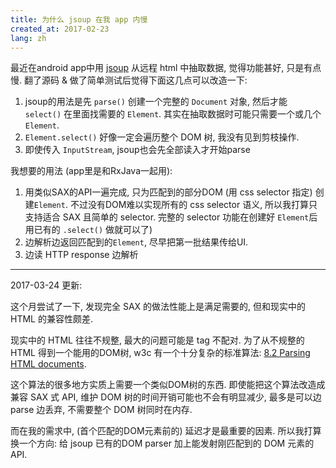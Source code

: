 ```yaml
---
title: 为什么 jsoup 在我 app 内慢
created_at: 2017-02-23
lang: zh
---
```


最近在android app中用 [jsoup](https://jsoup.org/) 从远程 html 中抽取数据, 觉得功能甚好, 只是有点慢. 翻了源码 & 做了简单测试后觉得下面这几点可以改造一下:

1. jsoup的用法是先 `parse()` 创建一个完整的 `Document` 对象, 然后才能 `select()` 在里面找需要的 `Element`. 其实在抽取数据时可能只需要一个或几个 `Element`.
2. `Element.select()` 好像一定会遍历整个 DOM 树, 我没有见到剪枝操作.
3. 即使传入 `InputStream`, jsoup也会先全部读入才开始parse

我想要的用法 (app里是和RxJava一起用):

1. 用类似SAX的API一遍完成, 只为匹配到的部分DOM (用 css selector 指定) 创建`Element`.
不过没有DOM难以实现所有的 css selector 语义, 所以我打算只支持适合 SAX 且简单的 selector. 完整的 selector 功能在创建好 `Element`后用已有的 `.select()` 做就可以了)
2. 边解析边返回匹配到的`Element`, 尽早把第一批结果传给UI.
3. 边读 HTTP response 边解析

------------

2017-03-24 更新:

这个月尝试了一下, 发现完全 SAX 的做法性能上是满足需要的, 但和现实中的 HTML 的兼容性颇差.

现实中的 HTML 往往不规整, 最大的问题可能是 tag 不配对. 为了从不规整的 HTML 得到一个能用的DOM树, w3c 有一个十分复杂的标准算法: [8.2 Parsing HTML documents](https://www.w3.org/TR/html51/syntax.html#parsing-html-documents).

这个算法的很多地方实质上需要一个类似DOM树的东西. 即使能把这个算法改造成兼容 SAX 式 API, 维护 DOM 树的时间开销可能也不会有明显减少, 最多是可以边 parse 边丢弃, 不需要整个 DOM 树同时在内存.

而在我的需求中, (首个匹配的DOM元素前的) 延迟才是最重要的因素. 所以我打算换一个方向: 给 jsoup 已有的DOM parser 加上能发射刚匹配到的 DOM 元素的API.


